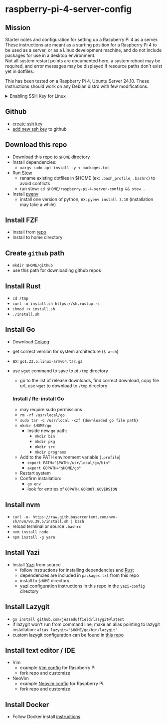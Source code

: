 # raspberry-pi-4-server-config

## Mission
Starter notes and configuration for setting up a Raspberry Pi 4 as a server.\
These instructions are meant as a starting position for a Raspberry Pi 4 to be used as a server, or as a Linux development machine, and do not include packages for use in a desktop environment.\
Not all system restart points are documented here, a system reboot may be required, and error messages may be displayed if resource paths don't exist yet in dotfiles.

This has been tested on a Raspberry Pi 4, Ubuntu Server 24.10.  These instructions should work on any Debian distro with few modifications.

<details>
    <summary>Enabling SSH Key for Linux</summary>

### Definitions
* __Host__: system receiving the SSH connection (server)
* __Client__: system making the SSH connection (connecting workstation)

### Client
* generate SSH key: `ssh-keygen -t rsa`
* save the key to: `$HOME/.ssh/`, name descriptive to the host connection
* send the key (not the `.pub` key) to the host: `ssh-copy-id -i {path/to/key} {user}@{ip}`

Add file reference to config file in `/etc/ssh/ssh_config` as `Include /etc/ssh/ssh_config.d/*`

Create a connection alias by creating entries in `/etc/ssh/ssh_config.d/user_ssh.conf`

```
Host [alias name]
	HostName {ip}
	User {user name}
	IdentityFile {path to private key}
```

### Host
* Check the key was transferred from client to host by comparing
	* host: `$HOME/.ssh/authorized_keys` == client `$HOME/.ssh/{key}.pub`

We can configure the host to disallow any password authentication over ssh, and only accept the usage of a key.
In `/etc/ssh/sshd_config`:

```
PubkeyAuthentication yes
PasswordAuthentication no
```
</details>

## Github
* [create ssh key](https://docs.github.com/en/authentication/connecting-to-github-with-ssh/generating-a-new-ssh-key-and-adding-it-to-the-ssh-agent)
* [add new ssh key](https://docs.github.com/en/authentication/connecting-to-github-with-ssh/adding-a-new-ssh-key-to-your-github-account) to github

## Download this repo
* Download this repo to `$HOME` directory
* Install dependencies:
    * `xargs sudo apt install -y < packages.txt`
* Run [Stow](https://www.gnu.org/software/stow/manual/stow.html)
    * rename existing dotfiles in $HOME (ex: `.bash_profile`, `.bashrc`) to avoid conflicts
    * run stow: `cd $HOME/raspberry-pi-4-server-config && stow .`
* Install [pyenv](https://github.com/pyenv/pyenv?tab=readme-ov-file#linuxunix)
    * install one version of python, ex: `pyenv install 3.10` (installation may take a while)

## Install FZF
* Install from [repo](https://github.com/junegunn/fzf?tab=readme-ov-file#using-git)
* Install to home directory

## Create `github` path
* `mkdir $HOME/github`
* use this path for downloading github repos

## Install Rust
* `cd /tmp`
* `curl -o install.sh https://sh.rustup.rs`
* `chmod +x install.sh`
* `./install.sh`

## Install Go
* Download [Golang](https://golang.org/dl/)
* get correct version for system architecture (`$ arch`)
* ex: `go1.23.5.linux-armv64.tar.gz`
* use `wget` command to save to pi `/tmp` directory
    * go to the list of release downloads, find correct download, copy file url, use `wget` to download to `/tmp` directory

    ### Install / Re-install Go
    * may require sudo permissions
    * `rm -rf /usr/local/go`
    * `sudo tar -C /usr/local -xzf {downloaded go file path}`
    * `mkdir $HOME/go`
        * Inside new `go` path:
            * `mkdir bin`
            * `mkdir pkg`
            * `mkdir src`
            * `mkdir programs`
    * Add to the PATH environment variable (`.profile`)
        * `export PATH="$PATH:/usr/local/go/bin"`
        * `export GOPATH="$HOME/go"`
    * Restart system
    * Confirm installation:
        * `go env`
        * look for entries of `GOPATH`, `GOROOT`, `GOVERSION`

## Install nvm
* `curl -o- https://raw.githubusercontent.com/nvm-sh/nvm/v0.39.5/install.sh | bash`
* reload terminal or source `.bashrc`
* `nvm install node`
* `npm install -g yarn`

## Install Yazi
* Install [Yazi](https://yazi-rs.github.io/docs/installation/#build-from-source) from source
    * follow instructions for installing dependencies and [Rust](#install-rust)
    * dependencies are included in `packages.txt` from this repo
    * install to `$HOME` directory
    * yazi configuration instructions in this repo in the `yazi-config` directory

## Install Lazygit
* `go install github.com/jesseduffield/lazygit@latest`
* if lazygit won't run from command line, make an alias pointing to lazygit installation: `alias lazygit="$HOME/go/bin/lazygit"`
* custom lazygit configuration can be found in [this repo](https://github.com/musgravej/lazygit-config)

## Install text editor / IDE
* Vim
    * example [Vim config](https://github.com/musgravej/vim-pi-public) for Raspberry Pi.
    * fork repo and customize
* NeoVim
    * example [Neovim config](https://github.com/musgravej/nvim_public) for Raspberry Pi.
    * fork repo and customize

## Install Docker
* Follow Docker install [instructions](https://docs.docker.com/engine/install/ubuntu/)
